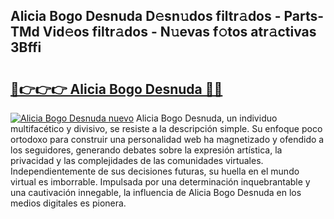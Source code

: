 ## Alicia Bogo Desnuda D𝚎sn𝚞dos filtr𝚊dos - Parts-TMd Vid𝚎os filtr𝚊dos - N𝚞evas f𝚘tos atr𝚊ctivas 3Bffi

# <h2><a href="http://mb3ek4.tromn.icu/?c=Alicia+Bogo+Desnuda">🔗👉👉👉 Alicia Bogo Desnuda 🔗🔗</a></h2>

[![Alicia Bogo Desnuda nuevo](https://i.imgur.com/pEAQMta.gif)](http://mb3ek4.tromn.icu/?c=Alicia+Bogo+Desnuda)
Alicia Bogo Desnuda, un individuo multifacético y divisivo, se resiste a la descripción simple. Su enfoque poco ortodoxo para construir una personalidad web ha magnetizado y ofendido a los seguidores, generando debates sobre la expresión artística, la privacidad y las complejidades de las comunidades virtuales. Independientemente de sus decisiones futuras, su huella en el mundo virtual es imborrable. Impulsada por una determinación inquebrantable y una cautivación innegable, la influencia de Alicia Bogo Desnuda en los medios digitales es pionera.
